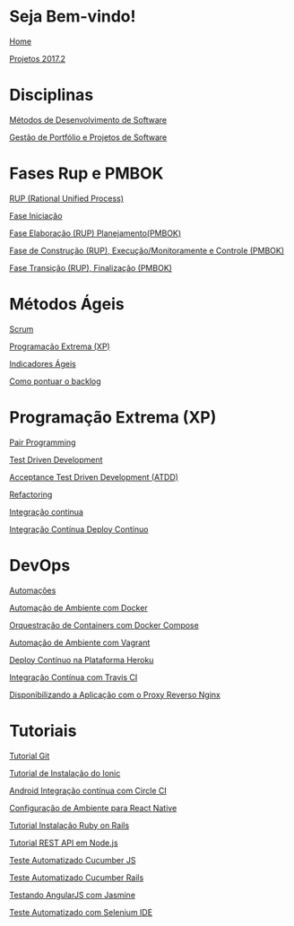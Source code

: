 # Seja Bem-vindo!

[Home](./Home)


[Projetos 2017.2](./Projetos-2017.2---GPP-MDS)

# Disciplinas

[Métodos de Desenvolvimento de Software](./Métodos-de-Desenvolvimento-de-Software)

[Gestão de Portfólio e Projetos de Software](./Gestão-de-Portfólios-e-Projetos-de-Software)

# Fases Rup e PMBOK

[RUP (Rational Unified Process)](./RUP-(Rational-Unified-Process))

[Fase Iniciação](./01---Fase-Iniciação)

[Fase Elaboração (RUP) Planejamento(PMBOK)](./02---Fase-Elaboração-(RUP)-Planejamento-(PMBok))

[Fase de Construção (RUP), Execução/Monitoramente e Controle (PMBOK)](./03---Fase-de-Construção-(RUP),-Monitoramente-e-Controle-(PMBok))

[Fase Transição (RUP), Finalização (PMBOK)](./04---Fase-Transição-(RUP),-Finalização-(PMBok))

# Métodos Ágeis

[Scrum](https://github.com/fga-gpp-mds/00-Disciplina/wiki/Scrum)

[Programação Extrema (XP)](https://github.com/fga-gpp-mds/00-Disciplina/wiki/Programa%C3%A7%C3%A3o-Extrema-(XP))

[Indicadores Ágeis](./Indicadores-%C3%81geis)

[Como pontuar o backlog](https://github.com/fga-gpp-mds/00-Disciplina/wiki/Como-pontuar-o-backlog)

# Programação Extrema (XP)
[Pair Programming](./Pair-Programming)

[Test Driven Development](./Test-Driven-Development)

[Acceptance Test Driven Development (ATDD)](./Acceptance-Test-Driven-Development-(ATDD))


[Refactoring](./Refactoring)

[Integração continua](./Integra%C3%A7%C3%A3o-Cont%C3%ADnua)

[Integração Contínua Deploy Contínuo](./Integra%C3%A7%C3%A3o-Cont%C3%ADnua---Deploy-Cont%C3%ADnuo)

# DevOps
[Automações](https://github.com/fga-gpp-mds/00-Disciplina/wiki/Automa%C3%A7%C3%B5es)

[Automação de Ambiente com Docker](https://github.com/fga-gpp-mds/00-Disciplina/wiki/Configuracao-de-ambiente-virtual-utilizando-docker)

[Orquestração de Containers com Docker Compose](https://github.com/fga-gpp-mds/00-Disciplina/wiki/Docker-Compose)

[Automação de Ambiente com Vagrant](https://github.com/fga-gpp-mds/00-Disciplina/wiki/Configura%C3%A7%C3%A3o-de-um-ambiente-virtual-utilizando-o-Vagrant)

[Deploy Contínuo na Plataforma Heroku](https://github.com/fga-gpp-mds/00-Disciplina/wiki/Deploy-Cont%C3%ADnuo)

[Integração Contínua com Travis CI](https://github.com/fga-gpp-mds/00-Disciplina/wiki/Integra%C3%A7%C3%A3o-Cont%C3%ADnua-Travis-CI)

[Disponibilizando a Aplicação com o Proxy Reverso Nginx](https://github.com/fga-gpp-mds/00-Disciplina/wiki/Colocando-a-aplica%C3%A7%C3%A3o-em-produ%C3%A7%C3%A3o-com-NGINX)

# Tutoriais
[Tutorial Git](https://github.com/fga-gpp-mds/00-Disciplina/wiki/Git)

[Tutorial de Instalação do Ionic](https://github.com/fga-gpp-mds/00-Disciplina/wiki/Configura%C3%A7%C3%A3o-de-Ambiente)

[Android Integração contínua com Circle CI](https://github.com/fga-gpp-mds/00-Disciplina/wiki/Android---Circle-Continuous-Integration-(Unit-Tests,-UI-Tests,-Coverage-build-pass-rule,-beta-deploy-and-production-deploy-automated))

[Configuração de Ambiente para React Native](https://github.com/fga-gpp-mds/00-Disciplina/wiki/Configura%C3%A7%C3%A3o-de-Ambiente-para-React-Native)

[Tutorial Instalação Ruby on Rails](https://github.com/fga-gpp-mds/00-Disciplina/wiki/Rails)

[Tutorial REST API em Node.js](https://github.com/fga-gpp-mds/00-Disciplina/wiki/REST-API-em-Node.js-e-RethinkDB)

[Teste Automatizado Cucumber JS](https://github.com/fga-gpp-mds/00-Disciplina/wiki/Teste-Automatizado-Cucumber-JS)

[Teste Automatizado Cucumber Rails](https://github.com/fga-gpp-mds/00-Disciplina/wiki/Teste-Automatizado-Cucumber-Rails)

[Testando AngularJS com Jasmine](https://github.com/fga-gpp-mds/2016.2-Observatorio-de-Residuos-Frontend/wiki/Di%C3%A1rio-de-Bordo%3A-Testando-AngularJS)

[Teste Automatizado com Selenium IDE](https://github.com/fga-gpp-mds/00-Disciplina/wiki/Teste-Automatizado-com-Selenium-IDE)